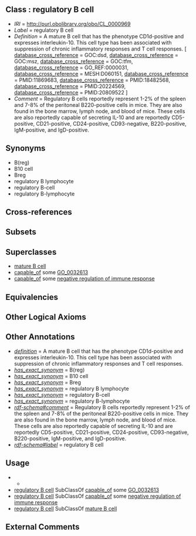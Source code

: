 
## Class : regulatory B cell

 * *IRI* = http://purl.obolibrary.org/obo/CL_0000969
 * *Label* = regulatory B cell
 * *Definition* = A mature B cell that has the phenotype CD1d-positive and expresses interleukin-10. This cell type has been associated with suppression of chronic inflammatory responses and T cell responses. [ [database_cross_reference](../../ef/oboInOwl#hasDbXref.md) = GOC:dsd, [database_cross_reference](../../ef/oboInOwl#hasDbXref.md) = GOC:msz, [database_cross_reference](../../ef/oboInOwl#hasDbXref.md) = GOC:tfm, [database_cross_reference](../../ef/oboInOwl#hasDbXref.md) = GO_REF:0000031, [database_cross_reference](../../ef/oboInOwl#hasDbXref.md) = MESH:D060151, [database_cross_reference](../../ef/oboInOwl#hasDbXref.md) = PMID:11869683, [database_cross_reference](../../ef/oboInOwl#hasDbXref.md) = PMID:18482568, [database_cross_reference](../../ef/oboInOwl#hasDbXref.md) = PMID:20224569, [database_cross_reference](../../ef/oboInOwl#hasDbXref.md) = PMID:20809522 ]
 * *Comment* = Regulatory B cells reportedly represent 1-2% of the spleen and 7-8% of the peritoneal B220-positive cells in mice. They are also found in the bone marrow, lymph node, and blood of mice. These cells are also reportedly capable of secreting IL-10 and are reportedly CD5-positive, CD21-positive, CD24-positive, CD93-negative, B220-positive, IgM-positive, and IgD-positive.

## Synonyms

 * B(reg)
 * B10 cell
 * Breg
 * regulatory B lymphocyte
 * regulatory B-cell
 * regulatory B-lymphocyte

## Cross-references


## Subsets


## Superclasses

 * [mature B cell](../../CL/85/CL_0000785.md)
 * [capable_of](../../RO/15/RO_0002215.md) some [GO_0032613](../../GO/13/GO_0032613.md)
 * [capable_of](../../RO/15/RO_0002215.md) some [negative regulation of immune response](../../GO/77/GO_0050777.md)

## Equivalencies


## Other Logical Axioms


## Other Annotations

 * *[definition](../../IAO/15/IAO_0000115.md)* = A mature B cell that has the phenotype CD1d-positive and expresses interleukin-10. This cell type has been associated with suppression of chronic inflammatory responses and T cell responses.
 * *[has_exact_synonym](../../ym/oboInOwl#hasExactSynonym.md)* = B(reg)
 * *[has_exact_synonym](../../ym/oboInOwl#hasExactSynonym.md)* = B10 cell
 * *[has_exact_synonym](../../ym/oboInOwl#hasExactSynonym.md)* = Breg
 * *[has_exact_synonym](../../ym/oboInOwl#hasExactSynonym.md)* = regulatory B lymphocyte
 * *[has_exact_synonym](../../ym/oboInOwl#hasExactSynonym.md)* = regulatory B-cell
 * *[has_exact_synonym](../../ym/oboInOwl#hasExactSynonym.md)* = regulatory B-lymphocyte
 * *[rdf-schema#comment](../../nt/rdf-schema#comment.md)* = Regulatory B cells reportedly represent 1-2% of the spleen and 7-8% of the peritoneal B220-positive cells in mice. They are also found in the bone marrow, lymph node, and blood of mice. These cells are also reportedly capable of secreting IL-10 and are reportedly CD5-positive, CD21-positive, CD24-positive, CD93-negative, B220-positive, IgM-positive, and IgD-positive.
 * *[rdf-schema#label](../../el/rdf-schema#label.md)* = regulatory B cell

## Usage

 * -
 * [regulatory B cell](../../CL/69/CL_0000969.md) SubClassOf [capable_of](../../RO/15/RO_0002215.md) some [GO_0032613](../../GO/13/GO_0032613.md)
 * [regulatory B cell](../../CL/69/CL_0000969.md) SubClassOf [capable_of](../../RO/15/RO_0002215.md) some [negative regulation of immune response](../../GO/77/GO_0050777.md)
 * [regulatory B cell](../../CL/69/CL_0000969.md) SubClassOf [mature B cell](../../CL/85/CL_0000785.md)

## External Comments

